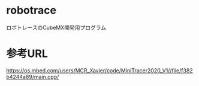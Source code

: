 # robotrace
ロボトレースのCubeMX開発用プログラム

# 参考URL
https://os.mbed.com/users/MCR_Xavier/code/MiniTracer2020_V1//file/f382b4244a89/main.cpp/
